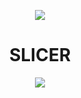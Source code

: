 

<body>
<p align="center">
<img   src="https://cdn.discordapp.com/attachments/971842472797949994/971842806194778132/zzz.gif">
</P>
<h1 align="center">SLICER</h1>
<p align="center">
<img   src="https://cdn.discordapp.com/attachments/971842472797949994/971842806194778132/zzz.gif">
</p>
</body>


